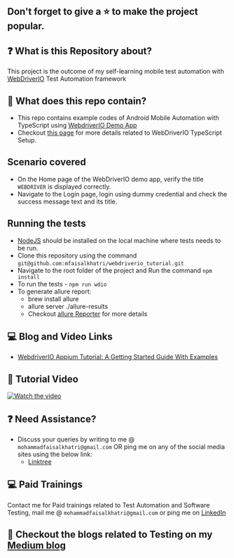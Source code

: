 ## Don't forget to give a :star: to make the project popular.

## :question: What is this Repository about?

This project is the outcome of my self-learning mobile test automation with [WebDriverIO](https://webdriver.io/) Test Automation framework

## :briefcase: What does this repo contain?
- This repo contains example codes of Android Mobile Automation with TypeScript using [WebdriverIO Demo App](https://github.com/webdriverio/native-demo-app/releases) 
- Checkout [this page](https://webdriver.io/docs/typescript/) for more details related to WebDriverIO TypeScript Setup.

## Scenario covered
- On the Home page of the WebDriverIO demo app, verify the title `WEBDRIVER` is displayed correctly.
- Navigate to the Login page, login using dummy credential and check the success message text and its title.

## Running the tests 
- [NodeJS](https://nodejs.org/en/download/) should be installed on the local machine where tests needs to be run.
- Clone this repository using the command `git@github.com:mfaisalkhatri/webdriverio_tutorial.git`
- Navigate to the root folder of the project and Run the command `npm install`
- To run the tests - `npm run wdio`
- To generate allure report: 
  - brew install allure
  - allure server ./allure-results
  - Checkout [allure Reporter](https://webdriver.io/docs/allure-reporter/) for more details

## :computer: Blog and Video Links

- [WebdriverIO Appium Tutorial: A Getting Started Guide With Examples](https://medium.com/@iamfaisalkhatri/webdriverio-appium-tutorial-a-getting-started-guide-with-examples-b99dc713cb34)

## :movie_camera: Tutorial Video 

[![Watch the video](https://img.youtube.com/vi/zWm0F3-ayQw/hqdefault.jpg)](https://youtu.be/zWm0F3-ayQw)

## :question: Need Assistance?

- Discuss your queries by writing to me @ `mohammadfaisalkhatri@gmail.com`
  OR ping me on any of the social media sites using the below link:
   - [Linktree](https://linktr.ee/faisalkhatri)

## :computer: Paid Trainings

Contact me for Paid trainings related to Test Automation and Software Testing, 
mail me @ `mohammadfaisalkhatri@gmail.com` or ping me on [LinkedIn](https://www.linkedin.com/in/faisalkhatri/)

## :thought_balloon: Checkout the blogs related to Testing on my [Medium blog](https://medium.com/@iamfaisalkhatri)